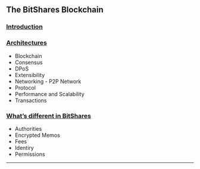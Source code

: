 ## The BitShares Blockchain


### [Introduction](/bbf/tech/intro.md#introduction)
### [Architectures](/bbf/tech/architecture.md#architectures)
  - Blockchain
  - Consensus
  - DPoS
  - Extensibility
  - Networking - P2P Network
  - Protocol
  - Performance and Scalability
  - Transactions
### [What’s different in BitShares](/bbf/tech/diff_bitshares.md#whats-different-in-bitshares)
  - Authorities
  - Encrypted Memos
  - Fees
  - Identiry
  - Permissions

   
***   
